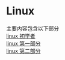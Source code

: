# Linux
主要内容包含以下部分  
[linux 初学者]()  
[linux 第一部分](https://jinmuinfo.github.io/Linux/%E2%85%A0/index.html)  
[linux 第二部分](https://jinmuinfo.github.io/Linux/%E2%85%A1/index.html)  

